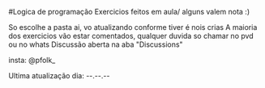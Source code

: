 #Logica de programação
Exercicios feitos em aula/ alguns valem nota :)

So escolhe a pasta ai, vo atualizando conforme tiver é nois crias A maioria dos exercicios vão estar comentados, qualquer duvida so chamar no pvd ou no whats Discussão aberta na aba "Discussions"

insta: @pfolk_

Ultima atualização dia: --.--.--
